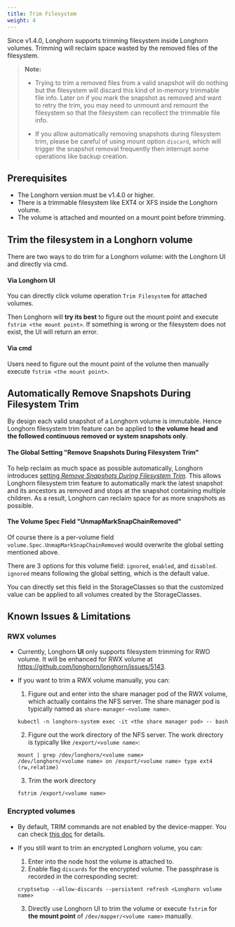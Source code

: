 ```yaml
---
title: Trim Filesystem
weight: 4
---
```


Since v1.4.0, Longhorn supports trimming filesystem inside Longhorn volumes. Trimming will reclaim space wasted by the removed files of the filesystem.

> **Note:**
> - Trying to trim a removed files from a valid snapshot will do nothing but the filesystem will discard this kind of in-memory trimmable file info. Later on if you mark the snapshot as removed and want to retry the trim, you may need to unmount and remount the filesystem so that the filesystem can recollect the trimmable file info.
>
> - If you allow automatically removing snapshots during filesystem trim, please be careful of using mount option `discard`, which will trigger the snapshot removal frequently then interrupt some operations like backup creation.

## Prerequisites

- The Longhorn version must be v1.4.0 or higher.
- There is a trimmable filesystem like EXT4 or XFS inside the Longhorn volume.
- The volume is attached and mounted on a mount point before trimming.

## Trim the filesystem in a Longhorn volume

There are two ways to do trim for a Longhorn volume: with the Longhorn UI and directly via cmd.

#### Via Longhorn UI

You can directly click volume operation `Trim Filesystem` for attached volumes.

Then Longhorn will **try its best** to figure out the mount point and execute `fstrim <the mount point>`.  If something is wrong or the filesystem does not exist, the UI will return an error.

#### Via cmd

Users need to figure out the mount point of the volume then manually execute `fstrim <the mount point>`.

## Automatically Remove Snapshots During Filesystem Trim

By design each valid snapshot of a Longhorn volume is immutable. Hence Longhorn filesystem trim feature can be applied to **the volume head and the followed continuous removed or system snapshots only**.

#### The Global Setting "Remove Snapshots During Filesystem Trim"

To help reclaim as much space as possible automatically, Longhorn introduces [setting _Remove Snapshots During Filesystem Trim_](../../references/settings/#remove-snapshots-during-filesystem-trim). This allows Longhorn filesystem trim feature to automatically mark the latest snapshot and its ancestors as removed and stops at the snapshot containing multiple children. As a result, Longhorn can reclaim space for as more snapshots as possible.

#### The Volume Spec Field "UnmapMarkSnapChainRemoved"

Of course there is a per-volume field `volume.Spec.UnmapMarkSnapChainRemoved` would overwrite the global setting mentioned above.

There are 3 options for this volume field: `ignored`, `enabled`, and `disabled`. `ignored` means following the global setting, which is the default value.

You can directly set this field in the StorageClasses so that the customized value can be applied to all volumes created by the StorageClasses.

## Known Issues & Limitations

### RWX volumes
- Currently, Longhorn **UI** only supports filesystem trimming for RWO volume. It will be enhanced for RWX volume at https://github.com/longhorn/longhorn/issues/5143.

- If you want to trim a RWX volume manually, you can:
    1. Figure out and enter into the share manager pod of the RWX volume, which actually contains the NFS server. The share manager pod is typically named as `share-manager-<volume name>`.
    ```shell
    kubectl -n longhorn-system exec -it <the share manager pod> -- bash
    ```
    2. Figure out the work directory of the NFS server. The work directory is typically like `/export/<volume name>`:
    ```shell
    mount | grep /dev/longhorn/<volume name>
    /dev/longhorn/<volume name> on /export/<volume name> type ext4 (rw,relatime)
    ```
    3. Trim the work directory
    ```shell
    fstrim /export/<volume name>
    ```

### Encrypted volumes
- By default, TRIM commands are not enabled by the device-mapper. You can check [this doc](https://wiki.archlinux.org/title/Dm-crypt/Specialties#Discard/TRIM_support_for_solid_state_drives_(SSD)) for details.

- If you still want to trim an encrypted Longhorn volume, you can:
    1. Enter into the node host the volume is attached to.
    2. Enable flag `discards` for the encrypted volume. The passphrase is recorded in the corresponding secret:
    ```shell
    cryptsetup --allow-discards --persistent refresh <Longhorn volume name>
    ```
    3. Directly use Longhorn UI to trim the volume or execute `fstrim` for **the mount point** of `/dev/mapper/<volume name>` manually.
